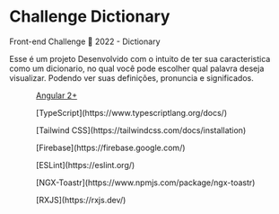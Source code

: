 # Challenge Dictionary
Front-end Challenge 🏅 2022 - Dictionary


Esse é um projeto Desenvolvido com o intuito de ter sua caracteristica como um dicionario, no qual você pode escolher qual palavra deseja visualizar. Podendo ver suas definições, pronuncia e significados. 

<ol>
  <ul><a href="(https://angular.io/)">Angular 2+</a></ul>
  <ul>[TypeScript](https://www.typescriptlang.org/docs/)</ul>
  <ul>[Tailwind CSS](https://tailwindcss.com/docs/installation)</ul>
  <ul>[Firebase](https://firebase.google.com/)</ul>
  <ul>[ESLint](https://eslint.org/)</ul>
  <ul>[NGX-Toastr](https://www.npmjs.com/package/ngx-toastr)</ul>
  <ul>[RXJS](https://rxjs.dev/)</ul>
<ol>
